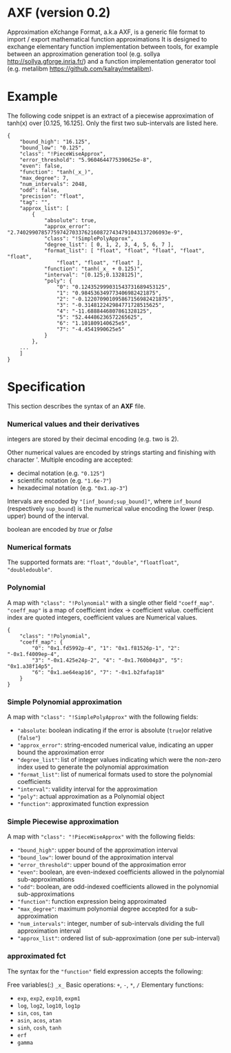 # AXF (version 0.2)
Approximation eXchange Format, a.k.a AXF, is a generic file format to import / export mathematical function approximations
It is designed to exchange elementary function implementation between tools, for example between an approximation generation tool (e.g. sollya http://sollya.gforge.inria.fr/) and a function implementation generator tool (e.g. metalibm https://github.com/kalray/metalibm).

# Example
The following code snippet is an extract of a piecewise approximation of tanh(x) over [0.125, 16.125]. Only the first two sub-intervals are listed here.
```
{
    "bound_high": "16.125",
    "bound_low": "0.125",
    "class": "!PieceWiseApprox",
    "error_threshold": "5.9604644775390625e-8",
    "even": false,
    "function": "tanh(_x_)",
    "max_degree": 7,
    "num_intervals": 2048,
    "odd": false,
    "precision": "float",
    "tag": "",
    "approx_list": [
        {
            "absolute": true,
            "approx_error": "2.7402990785775974270337621608727434791043137206093e-9",
            "class": "!SimplePolyApprox",
            "degree_list": [ 0, 1, 2, 3, 4, 5, 6, 7 ],
            "format_list": [ "float", "float", "float", "float", "float",
                "float", "float", "float" ],
            "function": "tanh(_x_ + 0.125)",
            "interval": "[0.125;0.1328125]",
            "poly": {
                "0": "0.124352999031543731689453125",
                "1": "0.984536349773406982421875",
                "2": "-0.122070901095867156982421875",
                "3": "-0.314812242984771728515625",
                "4": "-11.6888446807861328125",
                "5": "52.44486236572265625",
                "6": "1.101809140625e5",
                "7": "-4.4541990625e5"
            }
        },
    ...
    ]
}
```
# Specification

This section describes the syntax of an **AXF** file.

### Numerical values and their derivatives

integers are stored by their decimal encoding (e.g. two is 2).

Other numerical values are encoded by strings starting and finishing with character '.
Multiple encoding are accepted:
- decimal notation (e.g. `"0.125"`)
- scientific notation (e.g. `"1.6e-7"`)
- hexadecimal notation (e.g. `"0x1.ap-3"`)

Intervals are encoded by `"[inf_bound;sup_bound]"`, where `inf_bound` (respectively `sup_bound`) is the numerical value encoding the lower (resp. upper) bound of the interval.

boolean are encoded by *true* or *false*

### Numerical formats

The supported formats are: `"float"`, `"double"`, `"floatfloat"`, `"doubledouble"`.

### Polynomial

A map with `"class": "!Polynomial"` with a single other field `"coeff_map"`.
`"coeff_map"` is a map of coefficient index -> coefficient value.
coefficient index are quoted integers, coefficient values are Numerical values.

```
{
    "class": "!Polynomial",
    "coeff_map": {
        "0": "0x1.fd5992p-4", "1": "0x1.f81526p-1", "2": "-0x1.f4009ep-4",
        "3": "-0x1.425e24p-2", "4": "-0x1.760b04p3", "5": "0x1.a38f14p5",
        "6": "0x1.ae64eap16", "7": "-0x1.b2fafap18"
    }
}
```
### Simple Polynomial approximation

A map with `"class": "!SimplePolyApprox"` with the following fields:
- `"absolute`: boolean indicating if the error is absolute (`true`)or relative (`false"`)
- `"approx_error"`: string-encoded numerical value, indicating an upper bound the approximation error
- `"degree_list"`: list of integer values indicating which were the non-zero index used to generate the polynomial approximation
- `"format_list"`: list of numerical formats used to store the polynomial coefficients
- `"interval"`: validity interval for the approximation
- `"poly"`: actual approximation as a Polynomial object
- `"function"`: approximated function expression

### Simple Piecewise approximation

A map with `"class": "!PieceWiseApprox"` with the following fields:
- `"bound_high"`: upper bound of the approximation interval
- `"bound_low"`: lower bound of the approximation interval
- `"error_threshold"`: upper bound of the approximation error
- `"even"`: boolean, are even-indexed coefficients allowed in the polynomial sub-approximations
- `"odd"`: boolean, are odd-indexed coefficients allowed in the polynomial sub-approximations
- `"function"`: function expression being approximated
- `"max_degree"`: maximum polynomial degree accepted for a sub-approximation
- `"num_intervals"`: integer, number of sub-intervals dividing the full approximation interval
- `"approx_list"`: ordered list of sub-approximation (one per sub-interval)

### approximated fct

The syntax for the `"function"` field expression accepts the following:

Free variables(:) `_x_`
Basic operations: `+`, `-`, `*`, `/`
Elementary functions:
- `exp`, `exp2`, `exp10`, `expm1`
- `log`, `log2`, `log10`, `log1p`
- `sin`, `cos`, `tan`
- `asin`, `acos`, `atan`
- `sinh`, `cosh`, `tanh`
- `erf`
- `gamma`



